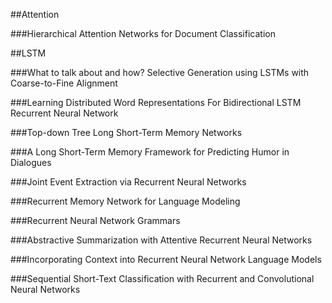 ##Attention

###Hierarchical Attention Networks for Document Classification

##LSTM

###What to talk about and how? Selective Generation using LSTMs with Coarse-to-Fine Alignment

###Learning Distributed Word Representations For Bidirectional LSTM Recurrent Neural Network

###Top-down Tree Long Short-Term Memory Networks

###A Long Short-Term Memory Framework for Predicting Humor in Dialogues

###Joint Event Extraction via Recurrent Neural Networks

###Recurrent Memory Network for Language Modeling

###Recurrent Neural Network Grammars

###Abstractive Summarization with Attentive Recurrent Neural Networks

###Incorporating Context into Recurrent Neural Network Language Models

###Sequential Short-Text Classification with Recurrent and Convolutional Neural Networks
###
